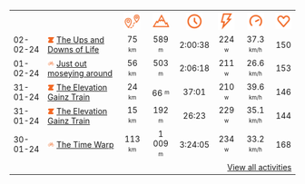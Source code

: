 <table>
    <tr>
        <th></th>
        <th></th>
        <th align="center"><img src="https://raw.githubusercontent.com/robiningelbrecht/strava-activities/master/public/distance.svg" width="30" alt="distance" title="distance"/></th>
        <th align="center"><img src="https://raw.githubusercontent.com/robiningelbrecht/strava-activities/master/public/elevation.svg" width="30" alt="elevation" title="elevation"/></th>
        <th align="center"><img src="https://raw.githubusercontent.com/robiningelbrecht/strava-activities/master/public/time.svg" width="30" alt="time" title="time"/></th>
        <th align="center"><img src="https://raw.githubusercontent.com/robiningelbrecht/strava-activities/master/public/average-watt.svg" width="30" alt="average watts" title="average watts"/></th>
        <th align="center"><img src="https://raw.githubusercontent.com/robiningelbrecht/strava-activities/master/public/average-speed.svg" width="30" alt="average speed" title="average speed"/></th>
        <th align="center"><img src="https://raw.githubusercontent.com/robiningelbrecht/strava-activities/master/public/heart-rate.svg" width="30" alt="average heart rate" title="average heart rate"/></th>
    </tr>
            <tr>
            <td>02-02-24</td>
            <td>
                                <img src="https://raw.githubusercontent.com/robiningelbrecht/strava-activities/master/public/activity-virtual-ride-zwift.svg" width="12" alt="The Ups and Downs of Life" title="The Ups and Downs of Life"/>
<a href="https://www.strava.com/activities/10681528641" title="Kcal: 1550 | Gear: None ">The Ups and Downs of Life</a>
            </td>
            <td align="center">75 <sup><sub>km</sub></sup></td>
            <td align="center">589 <sup><sub>m</sub></sup></td>
            <td align="center">2:00:38</td>
            <td align="center">224 <sup><sub>w</sub></sup></td>
            <td align="center">37.3 <sup><sub>km/h</sub></sup></td>
            <td align="center">150</td>
        </tr>
            <tr>
            <td>01-02-24</td>
            <td>
                <img src="https://raw.githubusercontent.com/robiningelbrecht/strava-activities/master/public/activity-ride.svg" width="12" alt="Just out moseying around" title="Just out moseying around"/>
<a href="https://www.strava.com/activities/10676747187" title="Kcal: 1776 | Gear: None ">Just out moseying around</a>
            </td>
            <td align="center">56 <sup><sub>km</sub></sup></td>
            <td align="center">503 <sup><sub>m</sub></sup></td>
            <td align="center">2:06:18</td>
            <td align="center">211 <sup><sub>w</sub></sup></td>
            <td align="center">26.6 <sup><sub>km/h</sub></sup></td>
            <td align="center">153</td>
        </tr>
            <tr>
            <td>31-01-24</td>
            <td>
                                <img src="https://raw.githubusercontent.com/robiningelbrecht/strava-activities/master/public/activity-virtual-ride-zwift.svg" width="12" alt="The Elevation Gainz Train" title="The Elevation Gainz Train"/>
<a href="https://www.strava.com/activities/10668868971" title="Kcal: 445 | Gear: None ">The Elevation Gainz Train</a>
            </td>
            <td align="center">24 <sup><sub>km</sub></sup></td>
            <td align="center">66 <sup><sub>m</sub></sup></td>
            <td align="center">37:01</td>
            <td align="center">210 <sup><sub>w</sub></sup></td>
            <td align="center">39.6 <sup><sub>km/h</sub></sup></td>
            <td align="center">146</td>
        </tr>
            <tr>
            <td>31-01-24</td>
            <td>
                                <img src="https://raw.githubusercontent.com/robiningelbrecht/strava-activities/master/public/activity-virtual-ride-zwift.svg" width="12" alt="The Elevation Gainz Train" title="The Elevation Gainz Train"/>
<a href="https://www.strava.com/activities/10668565165" title="Kcal: 347 | Gear: None ">The Elevation Gainz Train</a>
            </td>
            <td align="center">15 <sup><sub>km</sub></sup></td>
            <td align="center">192 <sup><sub>m</sub></sup></td>
            <td align="center">26:23</td>
            <td align="center">229 <sup><sub>w</sub></sup></td>
            <td align="center">35.1 <sup><sub>km/h</sub></sup></td>
            <td align="center">144</td>
        </tr>
            <tr>
            <td>30-01-24</td>
            <td>
                <img src="https://raw.githubusercontent.com/robiningelbrecht/strava-activities/master/public/activity-ride.svg" width="12" alt="The Time Warp" title="The Time Warp"/>
<a href="https://www.strava.com/activities/10663663737" title="Kcal: 3160 | Gear: None ">The Time Warp</a>
            </td>
            <td align="center">113 <sup><sub>km</sub></sup></td>
            <td align="center">1 009 <sup><sub>m</sub></sup></td>
            <td align="center">3:24:05</td>
            <td align="center">234 <sup><sub>w</sub></sup></td>
            <td align="center">33.2 <sup><sub>km/h</sub></sup></td>
            <td align="center">168</td>
        </tr>
                <tr>
            <td colspan="8" align="right"><a href="https://github.com/robiningelbrecht/strava-activities#activities">View all activities</a></td>
        </tr>
    </table>
